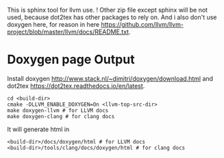 
This is sphinx tool for llvm use.
! Other zip file except  sphinx will be not used, because dot2tex has other packages to rely on. And i also don't use doxygen here, for reason in here https://github.com/llvm/llvm-project/blob/master/llvm/docs/README.txt.

Doxygen page Output
==============

Install doxygen <http://www.stack.nl/~dimitri/doxygen/download.html> and dot2tex <https://dot2tex.readthedocs.io/en/latest>.

    cd <build-dir>
    cmake -DLLVM_ENABLE_DOXYGEN=On <llvm-top-src-dir>
    make doxygen-llvm # for LLVM docs
    make doxygen-clang # for clang docs

It will generate html in

    <build-dir>/docs/doxygen/html # for LLVM docs
    <build-dir>/tools/clang/docs/doxygen/html # for clang docs
